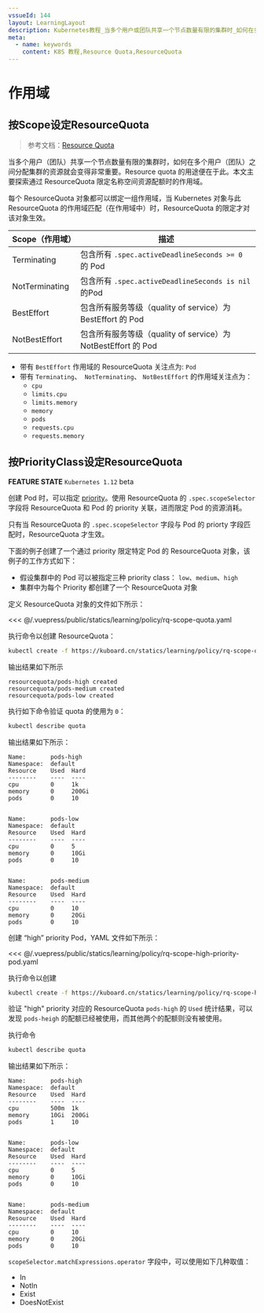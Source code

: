 ```yaml
---
vssueId: 144
layout: LearningLayout
description: Kubernetes教程_当多个用户或团队共享一个节点数量有限的集群时_如何在多个用户或团队之间分配集群的资源就会变得非常重要_Resource_quota的用途便在于此_本文探索了可以通过ResourceQuota限定名称空间资源配额时的作用域
meta:
  - name: keywords
    content: K8S 教程,Resource Quota,ResourceQuota
---
```


# 作用域

## 按Scope设定ResourceQuota

<AdSenseTitle >

> 参考文档：[Resource Quota](https://kubernetes.io/docs/concepts/policy/resource-quotas/)

当多个用户（团队）共享一个节点数量有限的集群时，如何在多个用户（团队）之间分配集群的资源就会变得非常重要。Resource quota 的用途便在于此。本文主要探索通过 ResourceQuota 限定名称空间资源配额时的作用域。

每个 ResourceQuota 对象都可以绑定一组作用域，当 Kubernetes 对象与此 ResourceQuota 的作用域匹配（在作用域中）时，ResourceQuota 的限定才对该对象生效。

</AdSenseTitle>



| Scope（作用域） | 描述                                                         |
| --------------- | ------------------------------------------------------------ |
| Terminating     | 包含所有 `.spec.activeDeadlineSeconds >= 0 ` 的 Pod          |
| NotTerminating  | 包含所有 `.spec.activeDeadlineSeconds is nil` 的Pod          |
| BestEffort      | 包含所有服务等级（quality of service）为 BestEffort 的 Pod   |
| NotBestEffort   | 包含所有服务等级（quality of service）为 NotBestEffort 的 Pod |

* 带有 `BestEffort` 作用域的 ResourceQuota 关注点为: `Pod`
* 带有 `Terminating`、` NotTerminating`、 `NotBestEffort` 的作用域关注点为：
  * `cpu`
  * `limits.cpu`
  * `limits.memory`
  * `memory`
  * `pods`
  * `requests.cpu`
  * `requests.memory`

## 按PriorityClass设定ResourceQuota

**FEATURE STATE** `Kubernetes 1.12` <Badge type="warning">beta</Badge>

创建 Pod 时，可以指定 [priority](https://kubernetes.io/docs/concepts/configuration/pod-priority-preemption/#pod-priority)。使用 ResourceQuota 的 `.spec.scopeSelector` 字段将 ResourceQuota 和 Pod 的 priority 关联，进而限定 Pod 的资源消耗。

<!--FIXME -->

只有当 ResourceQuota 的 `.spec.scopeSelector` 字段与 Pod 的 priorty 字段匹配时，ResourceQuota 才生效。

下面的例子创建了一个通过 priority 限定特定 Pod 的 ResourceQuota 对象，该例子的工作方式如下：
* 假设集群中的 Pod 可以被指定三种 priority class： `low`、`medium`、`high`
* 集群中为每个 Priority 都创建了一个 ResourceQuota 对象

定义 ResourceQuota 对象的文件如下所示：

<<< @/.vuepress/public/statics/learning/policy/rq-scope-quota.yaml

执行命令以创建 ResourceQuota：
``` sh
kubectl create -f https://kuboard.cn/statics/learning/policy/rq-scope-quota.yaml
```
输出结果如下所示
```
resourcequota/pods-high created
resourcequota/pods-medium created
resourcequota/pods-low created
```
执行如下命令验证 quota 的使用为 `0`：
```sh
kubectl describe quota
```
输出结果如下所示：
```
Name:       pods-high
Namespace:  default
Resource    Used  Hard
--------    ----  ----
cpu         0     1k
memory      0     200Gi
pods        0     10


Name:       pods-low
Namespace:  default
Resource    Used  Hard
--------    ----  ----
cpu         0     5
memory      0     10Gi
pods        0     10


Name:       pods-medium
Namespace:  default
Resource    Used  Hard
--------    ----  ----
cpu         0     10
memory      0     20Gi
pods        0     10
```
创建 “high” priority Pod，YAML 文件如下所示：

<<< @/.vuepress/public/statics/learning/policy/rq-scope-high-priority-pod.yaml

执行命令以创建
```sh
kubectl create -f https://kuboard.cn/statics/learning/policy/rq-scope-high-priority-pod.yaml
```

验证 "high" priority 对应的 ResourceQuota `pods-high` 的 `Used` 统计结果，可以发现 `pods-heigh` 的配额已经被使用，而其他两个的配额则没有被使用。

执行命令
``` sh
kubectl describe quota
```
输出结果如下所示：
```
Name:       pods-high
Namespace:  default
Resource    Used  Hard
--------    ----  ----
cpu         500m  1k
memory      10Gi  200Gi
pods        1     10


Name:       pods-low
Namespace:  default
Resource    Used  Hard
--------    ----  ----
cpu         0     5
memory      0     10Gi
pods        0     10


Name:       pods-medium
Namespace:  default
Resource    Used  Hard
--------    ----  ----
cpu         0     10
memory      0     20Gi
pods        0     10
```

`scopeSelector.matchExpressions.operator` 字段中，可以使用如下几种取值：
* In
* NotIn
* Exist
* DoesNotExist

